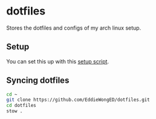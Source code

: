 # dotfiles

Stores the dotfiles and configs of my arch linux setup.

## Setup

You can set this up with this [setup script](https://github.com/EddieWongED/archlinux-setup.git).

## Syncing dotfiles

```bash
cd ~
git clone https://github.com/EddieWongED/dotfiles.git
cd dotfiles
stow .
```
